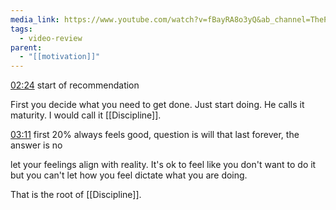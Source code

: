 ```yaml
---
media_link: https://www.youtube.com/watch?v=fBayRA8o3yQ&ab_channel=ThePrimeagen&t=132
tags:
  - video-review
parent:
  - "[[motivation]]"
---
```

[02:24](https://www.youtube.com/watch?t=144&v=fBayRA8o3yQ)
start of recommendation

First you decide what you need to get done. Just start doing. He calls it maturity. I would call it [[Discipline]]. 

[03:11](https://www.youtube.com/watch?t=191&v=fBayRA8o3yQ)
first 20% always feels good, question is will that last forever, the answer is no

let your feelings align with reality. It's ok to feel like you don't want to do it but you can't let how you feel dictate what you are doing. 

That is the root of [[Discipline]]. 

